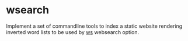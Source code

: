 
# wsearch

Implement a set of commandline tools to index a static website rendering
inverted word lists to be used by [ws](https://github.com/rsdoiel/ws) websearch option.


